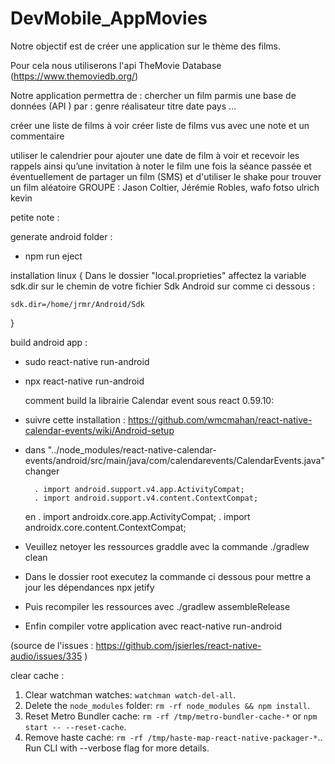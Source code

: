 # DevMobile_AppMovies

Notre objectif est de créer une application sur le thème des films.

Pour cela nous utiliserons l'api TheMovie Database (https://www.themoviedb.org/)


Notre application permettra de :
 chercher un film parmis une base de données (API ) par :
genre
réalisateur
titre
date
pays
...



créer une liste de films à voir
créer liste de films vus avec une note et un commentaire

utiliser le calendrier pour ajouter une date de film à voir et recevoir les rappels ainsi qu’une invitation à noter le film une fois la séance passée
et éventuellement de partager un film (SMS) et d'utiliser le shake pour trouver un film aléatoire
GROUPE : Jason Coltier, Jérémie Robles, wafo fotso ulrich kevin





petite note :


generate android folder :
- npm run eject


installation linux 
{
	Dans le dossier "local.proprieties" affectez la variable sdk.dir sur le chemin de votre
	fichier Sdk Android sur comme ci dessous :
	
	sdk.dir=/home/jrmr/Android/Sdk
}

build android app :
- sudo react-native run-android
- npx react-native run-android



	comment build la librairie Calendar event sous react 0.59.10:

- suivre cette installation :
	https://github.com/wmcmahan/react-native-calendar-events/wiki/Android-setup

- dans "../node_modules/react-native-calendar-events/android/src/main/java/com/calendarevents/CalendarEvents.java"
	changer 

		. import android.support.v4.app.ActivityCompat;
		. import android.support.v4.content.ContextCompat;
	en 
		. import androidx.core.app.ActivityCompat;
		. import androidx.core.content.ContextCompat;

- Veuillez netoyer les ressources graddle avec la commande
	./gradlew clean

- Dans le dossier root executez la commande ci dessous pour mettre a jour les dépendances
	npx jetify

- Puis recompiler les ressources avec 
	./gradlew assembleRelease

- Enfin compiler votre application avec 
	react-native run-android

(source de l'issues : https://github.com/jsierles/react-native-audio/issues/335 )


clear cache :


  1. Clear watchman watches: `watchman watch-del-all`.
  2. Delete the `node_modules` folder: `rm -rf node_modules && npm install`.
  3. Reset Metro Bundler cache: `rm -rf /tmp/metro-bundler-cache-*` or `npm start -- --reset-cache`.
  4. Remove haste cache: `rm -rf /tmp/haste-map-react-native-packager-*`.. Run CLI with --verbose flag for more details.

